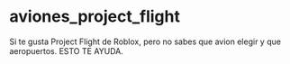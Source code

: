 # aviones_project_flight
Si te gusta Project Flight de Roblox, pero no sabes que avion elegir y que aeropuertos. ESTO TE AYUDA.
